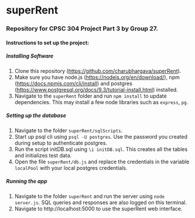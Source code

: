 # superRent
<h3>Repository for CPSC 304 Project Part 3 by Group 27.</h3>


<h4>Instructions to set up the project:</h4>


<h5>Installing Software</h5>

1. Clone this repository (https://github.com/charubhargava/superRent).
2. Make sure you have node.js (https://nodejs.org/en/download/), npm (https://docs.npmjs.com/cli/install) and postgres (https://www.postgresql.org/docs/9.3/tutorial-install.html) installed.
3. Navigate to the `superRent` folder and run `npm install` to update dependencies. This may install a few node libraries such as `express`, `pg`.

<h5>Setting up the database</h5>

1. Navigate to the folder `superRent/sqlScripts`.
2. Start up psql cli using `psql -U postgres`. Use the password you created during setup to authenticate postgres. 
3. Run the script initDB.sql using `\i initDB.sql`. This creates all the tables and initializes test data. 
4. Open the file `superRent/db.js` and replace the credentials in the variable `localPool` with your local postgres credentials.

<h5>Running the app</h5>

1. Navigate to the folder `superRent` and run the server using `node server.js`. SQL queries and responses are also logged on this terminal.
2. Navigate to http://localhost:5000 to use the superRent web interface. 
